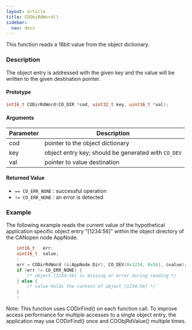 ```yaml
---
layout: article
title: COObjRdWord()
sidebar:
  nav: docs
---
```


This function reads a 16bit value from the object dictionary.

<!--more-->

### Description

The object entry is addressed with the given key and the value will be written to the given destination pointer.

#### Prototype

```c
int16_t CODirRdWord(CO_DIR *cod, uint32_t key, uint16_t *val);
```

#### Arguments

| Parameter | Description |
| --- | --- |
| cod | pointer to the object dictionary |
| key | object entry key; should be generated with `CO_DEV` |
| val | pointer to value destination |

#### Returned Value

- `== CO_ERR_NONE` : successful operation
- `!= CO_ERR_NONE` : an error is detected

### Example

The following example reads the current value of the hypothetical application specific object entry "[1234:56]" within the object directory of the CANopen node AppNode.

```c
    int16_t   err;
    uint16_t  value;
    :
    err = CODirRdWord (&(AppNode.Dir), CO_DEV(0x1234, 0x56), &value);
    if (err != CO_ERR_NONE) {
        /* object [1234:56] is missing or error during reading */
    } else {
        /* value holds the content of object [1234:56] */
    }
    :
```

Note: This function uses CODirFind() on each function call. To improve access performance for multiple accesses to a single object entry, the application may use CODirFind() once and COObjRdValue() multiple times.
